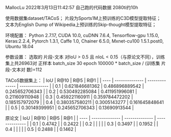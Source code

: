 MallocLu 2022年3月13日11:42:57 自己跑的代码数据 2080ti约10h

使用数据集dataset/TACoS；
片段为Sports1M上预训练的C3D模型提取特征；
文本为English Dump of Wikipedia上预训练的Skip-thought模型提取特征；

环境配置：
Python 2.7.17, CUDA 10.0, cuDNN 7.6.4, Tensorflow-gpu 1.15.0, Keras:2.2.4, Pytorch 1.3.1, Caffe 1.0, Chainer 6.5.0, Mxnet-cu100 1.5.1.post0, Ubuntu 18.04

参数设置：
选取的 片段-文本 对IoU > 0.5 且 nIoL < 0.15（与原论文不同），训练集上共26963对 正样本
batch_size 30
epoch 100000 * batch_size / (训练集 片段-文本对 数)=112

TACoS数据集上：
| IoU  | R@10           | R@5            | R@1            |
| ---- | -------------- | -------------- | -------------- |
| 0.1  | 0.621846681362 | 0.486896889542 | 0.245652706343 |
| 0.2  | 0.530492285084 | 0.411951996081 | 0.211609110948 |
| 0.3  | 0.459221160911 | 0.359784472202 | 0.185157972079 |
| 0.4  | 0.380357580211 | 0.3005143277   | 0.161645848641 |
| 0.5  | 0.30149399951  | 0.245652706343 | 0.13690913544  |

原论文
| IoU  | R@10           | R@5            | R@1            |
| ---- | -------------- | -------------- | -------------- |
| 0.1  | 0.4742 | | 0.2422 |
| 0.2  | | | |
| 0.3  | 0.3497 | | 0.1952 |
| 0.4  | | | |
| 0.5  | 0.2488 | | 0.1462 |
